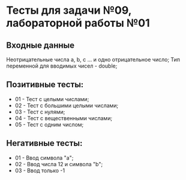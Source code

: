# Тесты для задачи №09, лабораторной работы №01

## Входные данные
Неотрицательные числа a, b, c ... и одно отрицательное число;
Тип переменной для вводимых чисел - double;

## Позитивные тесты:
- 01 - Тест с целыми числами;
- 02 - Тест с большими целыми числами;
- 03 - Тест с нулями;
- 04 - Тест с вещественными числами;
- 05 - Тест с одним числом;

## Негативные тесты:
- 01 - Ввод символа "a";
- 02 - Ввод числа 12 и символа "b";
- 03 - Ввод только -1

